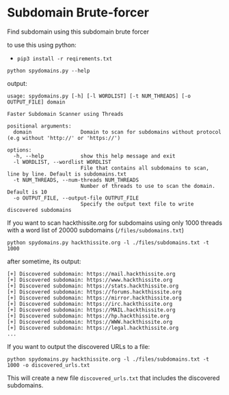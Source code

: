# Subdomain Brute-forcer
Find subdomain using this subdomain brute forcer

to use this using python:

- `pip3 install -r reqirements.txt`

```
python spydomains.py --help
```

output:

```
usage: spydomains.py [-h] [-l WORDLIST] [-t NUM_THREADS] [-o OUTPUT_FILE] domain

Faster Subdomain Scanner using Threads

positional arguments:
  domain                Domain to scan for subdomains without protocol (e.g without 'http://' or 'https://')

options:
  -h, --help            show this help message and exit
  -l WORDLIST, --wordlist WORDLIST
                        File that contains all subdomains to scan, line by line. Default is subdomains.txt  
  -t NUM_THREADS, --num-threads NUM_THREADS
                        Number of threads to use to scan the domain. Default is 10
  -o OUTPUT_FILE, --output-file OUTPUT_FILE
                        Specify the output text file to write discovered subdomains
```

If you want to scan hackthissite.org for subdomains using only 1000 threads with a word list of 20000 subdomains (`/files/subdomains.txt`)

```
python spydomains.py hackthissite.org -l ./files/subdomains.txt -t 1000
```

after sometime, its output:

```
[+] Discovered subdomain: https://mail.hackthissite.org
[+] Discovered subdomain: https://www.hackthissite.org
[+] Discovered subdomain: https://stats.hackthissite.org
[+] Discovered subdomain: https://forums.hackthissite.org
[+] Discovered subdomain: https://mirror.hackthissite.org
[+] Discovered subdomain: https://irc.hackthissite.org
[+] Discovered subdomain: https://MAIL.hackthissite.org
[+] Discovered subdomain: https://hp.hackthissite.org
[+] Discovered subdomain: https://WWW.hackthissite.org
[+] Discovered subdomain: https://legal.hackthissite.org
...
```

If you want to output the discovered URLs to a file:

```
python spydomains.py hackthissite.org -l ./files/subdomains.txt -t 1000 -o discovered_urls.txt
```

This will create a new file `discovered_urls.txt` that includes the discovered subdomains.
